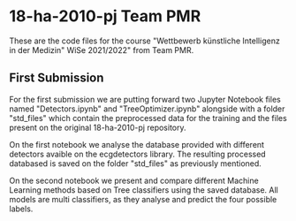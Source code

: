 # 18-ha-2010-pj Team PMR

These are the code files for the course "Wettbewerb künstliche Intelligenz in der Medizin" WiSe 2021/2022" from Team PMR.

## First Submission

For the first submission we are putting forward two Jupyter Notebook files named "Detectors.ipynb" and "TreeOptimizer.ipynb" alongside with a folder "std_files" which contain the preprocessed data for the training and the files present on the original 18-ha-2010-pj repository. 

On the first notebook we analyse the database provided with different detectors avaible on the ecgdetectors library. The resulting processed databased is saved on the folder "std_files" as previously mentioned. 

On the second notebook we present and compare different Machine Learning methods based on Tree classifiers using the saved database. All models are multi classifiers, as they analyse and predict the four possible labels.

